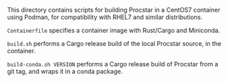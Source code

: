 This directory contains scripts for building Procstar in a CentOS7 container
using Podman, for compatibility with RHEL7 and similar distributions.

`Containerfile` specifies a container image with Rust/Cargo and Miniconda.

`build.sh` performs a Cargo release build of the local Procstar source, in the
container.

`build-conda.sh VERSION` performs a Cargo release build of Procstar from a git
tag, and wraps it in a conda package.

